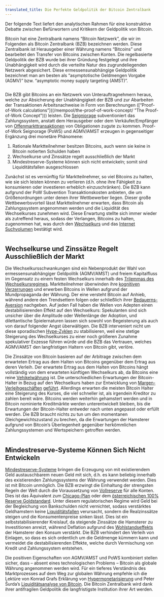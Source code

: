 ```yaml
---
translated_title: Die Perfekte Geldpolitik der Bitcoin Zentralbank
---
```


Der folgende Text liefert den analytischen Rahmen für eine konstruktive Debatte zwischen Befürwortern und Kritikern der Geldpolitik von Bitcoin.

Bitcoin hat eine Zentralbank namens “Bitcoin Netzwerk”, die wir im Folgenden als Bitcoin Zentralbank (BZB) bezeichnen werden. Diese Zentralbank ist Herausgeber einer Währung namens “Bitcoins” und bearbeitet den Transfer von Bitcoins zwischen Konten. Die regelbasierte Geldpolitik der BZB wurde bei ihrer Gründung festgelegt und ihre Unabhängigkeit wird durch die verteilte Natur des zugrundeliegenden Netzwerk abgesichert. Diese ermessensunabhängige Geldpolitik bezeichnet man am besten als “asymptotische Geldmengen Vorgabe (AGMV)” bzw. “asymptotic money supply targeting (AMST)”.

<figure>
  <img src="/static/img/mempool/the-bitcoin-central-banks-perfect-monetary-policy/amst-de.png" alt="" />
</figure>

Die BZB gibt Bitcoins an ein Netzwerk von Unterauftragnehmern heraus, welche zur Absicherung der Unabhängigkeit der BZB und zur Abarbeiten der Transaktionen Arbeitsnachweise in Form von Berechnungen ([“Proof-of-Work calculations”]((/mempool/the-proof-of-work-concept/ "The Proof-of-Work Concept"))) leisten. Die [Seigniorage](http://en.wikipedia.org/wiki/Seigniorage) subventioniert das Zahlungssystem, anstatt dem Herausgeber oder dem Verkäufer/Empfänger von [Offenmarkttransaktionen](http://en.wikipedia.org/wiki/Open_market_operation) von Obligationen zugute zu kommen. Proof-of-Work Seignorage (PoWS) und AGMV/AMST erzeugen in gegenseitiger Ergänzung drei monetäre Phänomene:

1. Rationale Marktteilnehmer besitzen Bitcoins, auch wenn sie keine in Bitcoin notierten Schulden haben
2. Wechselkurse und Zinssätze regelt ausschließlich der Markt
3. Mindestreserve-Systeme können sich nicht entwickeln; somit sind Liquiditätsfallen ausgeschlossen

Zunächst ist es vernünftig für Marktteilnehmer, so viel Bitcoins zu halten, wie sie sich leisten können zu verlieren (d.h. ohne ihre Fähigkeit zu konsumieren oder investieren erheblich einzuschränken). Die BZB kann aufgrund der PoW Subvention Transaktionskosten anbieten, die um Größenordnungen unter denen ihrer Wettbewerber liegen. Dieser große Wettbewerbsvorteil lässt Marktteilnehmer erwarten, dass Bitcoin als Zahlungssystem angenommen werden und die Liquidität des Wechselkurses zunehmen wird. Diese Erwartung stellte sich immer wieder als zutreffend heraus, sodass der Verlangen, Bitcoins zu halten, zugenommen hat, was durch den [Wechselkurs](https://blockchain.info/charts/market-price) und das [Internet Suchvolumen](http://www.google.com/trends/explore#q=buy%20bitcoin&cmpt=q) bestätigt wird.

<figure>
  <img src="/static/img/mempool/the-bitcoin-central-banks-perfect-monetary-policy/transactioncosts-de.png" alt="" />
</figure>

## Wechselkurse und Zinssätze Regelt Ausschließlich der Markt

Die Wechselkursschwankungen sind ein Nebenprodukt der Wahl von ermessensunabhängiger Geldpolitik (AGMV/AMST) und freiem Kapitalfluss im Gegensatz zu einem festen Wechselkurs innerhalb des [Trilemmas des Wechselkursregimes](http://en.wikipedia.org/wiki/Impossible_trinity). Marktteilnehmer überwinden ihre [kognitiven Verzerrungen](http://en.wikipedia.org/wiki/Cognitive_bias) und erwerben Bitcoins in Wellen aufgrund der Mundpropaganda der Währung. Der eine versteht Bitcoin auf Anhieb, während andere den Trendsettern folgen oder schließlich ihrer [Bedauerns-Aversion](http://synapsetrading.com/2012/05/regret-aversion-bias-behavioral-finance/) nachgeben. Auf jeden Fall haben die Wellen von Adepten einen destabilisierenden Effekt auf den Wechselkurs: Spekulanten sind sich unsicher über die Amplitude oder Wellenlänge der Adoption, und dilettantische Spielernaturen lassen sich sowohl von Begeisterung als auch von darauf folgender Angst überwältigen. Die BZB interveniert nicht um diese sporadischen [Hype-Zyklen](http://en.wikipedia.org/wiki/Hype_cycle) zu stabilisieren, weil eine stetige Steigerung des Wechselkurses zu einer noch größeren Zunahme spekulativer Exzesse führen würde und die BZB das Vertrauen, welches AGMV/AMST den langfristigen Haltern von Bitcoin gibt, verlöre.

Die Zinssätze von Bitcoin basieren auf der Arbitrage zwischen dem erwarteten Ertrag aus dem Halten von Bitcoins gegenüber dem Ertrag aus deren Verleih. Der erwartete Ertrag aus dem Halten von Bitcoins hängt vollständig von dem erwarteten künftigen Wechselkurs ab, da Bitcoins eine reine [Vehikelwährung](http://www.encyclo.co.uk/define/Vehicle%20currency) ist. Die unterschiedlichen Erwartungen der Bitcoin-Halter in Bezug auf den Wechselkurs haben zur Entwicklung von [Margen-Verleihgeschäften](https://btcjam.com/) [geführt](http://www.reddit.com/r/bitcoinstocks). Allerdings erwarten die meisten Bitcoin Halter eine Steigerung des Kurses, die viel schneller ist, als irgendein Kreditor zu zahlen bereit wäre. Bitcoins werden weiterhin gehamstert werden und in Bitcoin nominierte Kreditmärkte werden unterentwickelt bleiben, bis die Erwartungen der Bitcoin-Halter entweder nach unten angepasst oder erfüllt werden. Die BZB braucht nichts zu tun um den momentanen Gleichgewichtszustand zu brechen, da die Erwartungen der Hamsterer aufgrund von Bitcoin’s Überlegenheit gegenüber herkömmlichen Zahlungssystemen und Wertspeichern getroffen werden.

<figure>
  <img src="/static/img/mempool/the-bitcoin-central-banks-perfect-monetary-policy/bitcoinfeedbackloops-de.png" alt="" />
</figure>

## Mindestreserve-Systeme Können Sich Nicht Entwickeln

[Mindestreserve-Systeme](http://en.wikipedia.org/wiki/Fractional_reserve_banking) bringen die Erzeugung von mit existierendem Geld austauschbarem neuen Geld mit sich, d.h. es kann beliebig innerhalb des existierenden Zahlungssystems der Währung verwendet werden. Dies ist mit Bitcoin unmöglich. Die BZB erzwingt die Einhaltung der strengsten Regeln der Welt durch die Voraussetzung von [Vollreserve](http://en.wikipedia.org/wiki/Full-reserve_banking) für alle Konten. Dies ist das Äquivalent zum [Chicago-Plan](http://www.imf.org/external/pubs/ft/wp/2012/wp12202.pdf) oder dem [österreichischen 100% Reserve Goldstandard](http://mises.org/daily/1829). Unter diesem regulatorischen Regime wird Geld bei der Begleichung von Bankschulden nicht vernichtet, sodass verstärktes Geldhamstern keine [Liquiditätsfallen](http://en.wikipedia.org/wiki/Liquidity_trap) verursacht, sondern die Realzinssätze steigen und die Konsumentenpreise sinken lässt. Dies ist ein selbststabilisierender Kreislauf, da steigende Zinssätze die Hamsterer zu Investitionen anreizt, während Deflation aufgrund des [Wohlstandseffekts](http://en.wikipedia.org/wiki/Wealth_effect) der Hamsterer den Konsum verstärkt. Die BZB verhindert den Verleih von Einlagen, so dass es sich ordentlich um die Geldmenge kümmern kann und vermeidet die destabilisierenden Effekte, welche durch Vermischung von Kredit und Zahlungssystem entstehen.

Die positiven Eigenschaften von AGMV/AMST und PoWS kombiniert stellen sicher, dass – absent eines technologischen Problems – Bitcoin als globale Währung angenommen werden wird. Für ein tieferes Verständnis des Marktprozesses auf dem Weg zur globalen Währung empfehle ich die Lektüre von Konrad Grafs Erklärung von [Hypermonetarisierung](http://konradsgraf.com/blog1/2013/11/7/hyper-monetization-reloaded-another-round-of-bubble-talk.html) und Peter Šurda’s [Liquiditätsanalyse von Bitcoin](/static/docs/economics-of-bitcoin.pdf). Die Bitcoin Zentralbank wird dank ihrer antifragilen Geldpolitik die langfristigste Institution ihrer Art werden.
